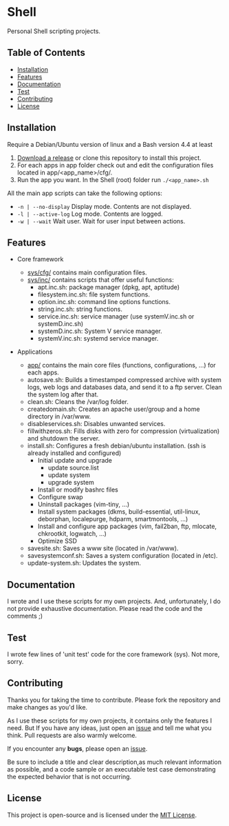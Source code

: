# Shell

Personal Shell scripting projects.

## Table of Contents

- [Installation](#installation)
- [Features](#features)
- [Documentation](#documentation)
- [Test](#test)
- [Contributing](#contributing)
- [License](#license)

## Installation

Require a Debian/Ubuntu version of linux and a Bash version 4.4 at least

1. [Download a release](https://github.com/ojullien/Shell/releases) or clone this repository to install this project.
2. For each apps in app folder check out and edit the configuration files located in app/\<app_name\>/cfg/.
3. Run the app you want. In the Shell (root) folder run `./<app_name>.sh`

All the main app scripts can take the following options:

- `-n | --no-display` Display mode. Contents are not displayed.
- `-l | --active-log` Log mode. Contents are logged.
- `-w | --wait` Wait user. Wait for user input between actions.

## Features

- Core framework
  - [sys/cfg/](https://github.com/ojullien/Shell/blob/master/src/sys/cfg) contains main configuration files.
  - [sys/inc/](https://github.com/ojullien/Shell/blob/master/src/sys/inc) contains scripts that offer useful functions:
    - apt.inc.sh: package manager (dpkg, apt, aptitude)
    - filesystem.inc.sh: file system functions.
    - option.inc.sh: command line options functions.
    - string.inc.sh: string functions.
    - service.inc.sh: service manager (use systemV.inc.sh or systemD.inc.sh)
    - systemD.inc.sh: System V service manager.
    - systemV.inc.sh: systemd service manager.

- Applications
  - [app/](https://github.com/ojullien/Shell/blob/master/src/app) contains the main core files (functions, configurations, ...) for each apps.
  - autosave.sh: Builds a timestamped compressed archive with system logs, web logs and databases data, and send it to a ftp server. Clean the system log after that.
  - clean.sh: Cleans the /var/log folder.
  - createdomain.sh: Creates an apache user/group and a home directory in /var/www.
  - disableservices.sh: Disables unwanted services.
  - fillwithzeros.sh: Fills disks with zero for compression (virtualization) and shutdown the server.
  - install.sh: Configures a fresh debian/ubuntu installation. (ssh is already installed and configured)
    - Initial update and upgrade
      - update source.list
      - update system
      - upgrade system
    - Install or modify bashrc files
    - Configure swap
    - Uninstall packages (vim-tiny, ...)
    - Install system packages (dkms, build-essential, util-linux, deborphan, localepurge, hdparm, smartmontools, ...)
    - Install and configure app packages (vim, fail2ban, ftp, mlocate, chkrootkit, logwatch, ...)
    - Optimize SSD
  - savesite.sh: Saves a www site (located in /var/www).
  - savesystemconf.sh: Saves a system configuration (located in /etc).
  - update-system.sh: Updates the system.

## Documentation

I wrote and I use these scripts for my own projects. And, unfortunately, I do not provide exhaustive documentation. Please read the code and the comments ;)

## Test

I wrote few lines of 'unit test' code for the core framework (sys). Not more, sorry.

## Contributing

Thanks you for taking the time to contribute. Please fork the repository and make changes as you'd like.

As I use these scripts for my own projects, it contains only the features I need. But If you have any ideas, just open an [issue](https://github.com/ojullien/Shell/issues/new) and tell me what you think. Pull requests are also warmly welcome.

If you encounter any **bugs**, please open an [issue](https://github.com/ojullien/Shell/issues/new).

Be sure to include a title and clear description,as much relevant information as possible, and a code sample or an executable test case demonstrating the expected behavior that is not occurring.

## License

This project is open-source and is licensed under the [MIT License](https://github.com/ojullien/Shell/blob/master/LICENSE).
